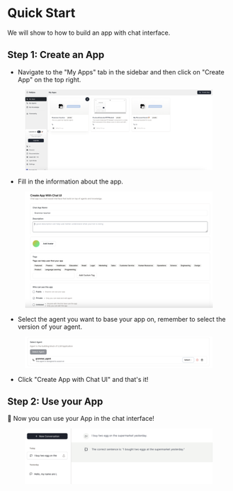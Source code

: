 # Quick Start

We will show to how to build an app with chat interface.

## Step 1: Create an App

* Navigate to the "My Apps" tab in the sidebar and then click on "Create App" on the top right.

<figure><img src="../../images/createapp.png" alt=""></figure>

* Fill in the information about the app.

<figure><img src="../../images/buildapp-2.png" alt=""></figure>

* Select the agent you want to base your app on, remember to select the version of your agent. 

<figure><img src="../../images/buildapp.png" alt=""></figure>

* Click "Create App with Chat UI" and that's it!

## Step 2: Use your App

🎉 Now you can use your App in the chat interface!

<figure><img src="../../images/useapp.png" alt=""></figure>